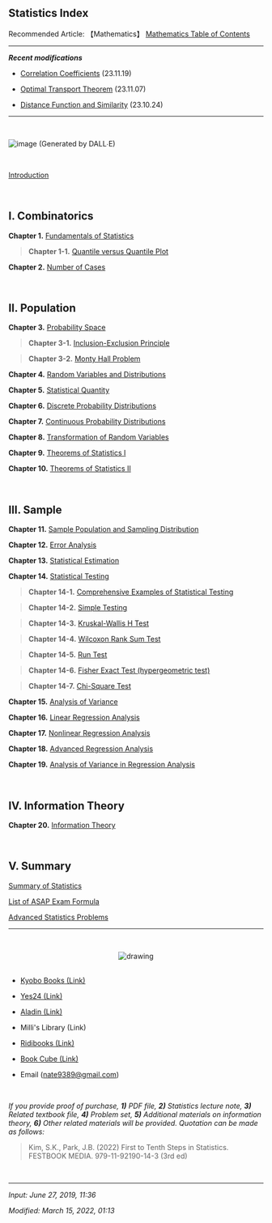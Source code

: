 ## **Statistics Index**

Recommended Article: 【Mathematics】 [Mathematics Table of Contents](https://jb243.github.io/pages/764)

---

**_Recent modifications_**

* [Correlation Coefficients](https://jb243.github.io/pages/1625#:~:text=%E2%91%A2-,Characteristics,-%E2%97%8B%20Correlation%20between%20two) (23.11.19)

* [Optimal Transport Theorem](https://jb243.github.io/pages/2386) (23.11.07)

* [Distance Function and Similarity](https://jb243.github.io/pages/879) (23.10.24)

---

<br>

![image](https://github.com/JB243/jb243.github.io/assets/55747737/6f55e7f7-290c-40e1-a19d-62687d957e85)
(Generated by DALL∙E)

<br>

[Introduction](https://jb243.github.io/pages/1888)

<br>

## **Ⅰ. Combinatorics**

**Chapter 1.** [Fundamentals of Statistics](https://jb243.github.io/pages/1192)

> **Chapter 1-1.** [Quantile versus Quantile Plot](https://jb243.github.io/pages/1742)

**Chapter 2.** [Number of Cases](https://jb243.github.io/pages/1221)

<br>

## **Ⅱ. Population**

**Chapter 3.** [Probability Space](https://jb243.github.io/pages/1623)

> **Chapter 3-1.** [Inclusion-Exclusion Principle](https://jb243.github.io/pages/1640)

> **Chapter 3-2.** [Monty Hall Problem](https://jb243.github.io/pages/1649)

**Chapter 4.** [Random Variables and Distributions](https://jb243.github.io/pages/1624)

**Chapter 5.** [Statistical Quantity](https://jb243.github.io/pages/1625)

**Chapter 6.** [Discrete Probability Distributions](https://jb243.github.io/pages/1626)

**Chapter 7.** [Continuous Probability Distributions](https://jb243.github.io/pages/1627)

**Chapter 8.** [Transformation of Random Variables](https://jb243.github.io/pages/1628)

**Chapter 9.** [Theorems of Statistics I](https://jb243.github.io/pages/1594)

**Chapter 10.** [Theorems of Statistics II](https://jb243.github.io/pages/1595)

<br>

## **Ⅲ. Sample**

**Chapter 11.** [Sample Population and Sampling Distribution](https://jb243.github.io/pages/1629)

**Chapter 12.** [Error Analysis](https://jb243.github.io/pages/1571)

**Chapter 13.** [Statistical Estimation](https://jb243.github.io/pages/1630)

**Chapter 14.** [Statistical Testing](https://jb243.github.io/pages/1631)

> **Chapter 14-1.** [Comprehensive Examples of Statistical Testing](https://jb243.github.io/pages/1662)

> **Chapter 14-2.** [Simple Testing](https://jb243.github.io/pages/1634)

> **Chapter 14-3.** [Kruskal-Wallis H Test](https://jb243.github.io/pages/1688)

> **Chapter 14-4.** [Wilcoxon Rank Sum Test](https://jb243.github.io/pages/2099)

> **Chapter 14-5.** [Run Test](https://jb243.github.io/pages/1689)

> **Chapter 14-6.** [Fisher Exact Test (hypergeometric test)](https://jb243.github.io/pages/1690)

> **Chapter 14-7.** [Chi-Square Test](https://jb243.github.io/pages/1727)

**Chapter 15.** [Analysis of Variance](https://jb243.github.io/pages/1635)

**Chapter 16.** [Linear Regression Analysis](https://jb243.github.io/pages/1632)

**Chapter 17.** [Nonlinear Regression Analysis](https://jb243.github.io/pages/1633)

**Chapter 18.** [Advanced Regression Analysis](https://jb243.github.io/pages/1792)

**Chapter 19.** [Analysis of Variance in Regression Analysis](https://jb243.github.io/pages/1798)

<br>

## **Ⅳ. Information Theory**

**Chapter 20.** [Information Theory](https://jb243.github.io/pages/2145)

<br>

## **Ⅴ. Summary**

[Summary of Statistics](https://jb243.github.io/pages/1774)

[List of ASAP Exam Formula](https://jb243.github.io/pages/626)

[Advanced Statistics Problems](https://jb243.github.io/pages/1651)

---

<br><center><img src="https://img1.daumcdn.net/thumb/R1280x0/?scode=mtistory2&fname=https://blog.kakaocdn.net/dn/bNw9tj/btsijXeZjR5/GmDS1W90lKqWMkkdJXTZK0/img.jpg" alt="drawing" /></center><br>

* [Kyobo Books (Link)](https://ebook-product.kyobobook.co.kr/dig/epd/ebook/E000005189013)

* [Yes24 (Link)](https://www.yes24.com/Product/Goods/118413071)

* [Aladin (Link)](https://www.aladin.co.kr/shop/wproduct.aspx?ItemId=314930337&start=slayer)

* Milli's Library (Link)

* [Ridibooks (Link)](https://ridibooks.com/books/4381000256?s=instant&_q=%ED%86%B5%EA%B3%84%ED%95%99+%EC%B2%AB+%EA%B1%B8%EC%9D%8C&_rdt_sid=search_instant&_rdt_idx=4&_rdt_arg=%ED%86%B5%EA%B3%84%ED%95%99+%EC%B2%AB+%EA%B1%B8%EC%9D%8C)

* [Book Cube (Link)](https://www.bookcube.com/detail.asp?series_num=923010275)

* Email (nate9389@gmail.com)

<br>

_If you provide proof of purchase, **1)** PDF file, **2)** Statistics lecture note, **3)** Related textbook file, **4)** Problem set, **5)** Additional materials on information theory, **6)** Other related materials will be provided. Quotation can be made as follows:_

> Kim, S.K., Park, J.B. (2022) First to Tenth Steps in Statistics. FESTBOOK MEDIA. 979-11-92190-14-3 (3rd ed)

<br>

---

*Input: June 27, 2019, 11:36*

*Modified: March 15, 2022, 01:13*
